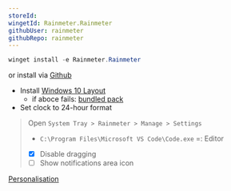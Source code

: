 ```yaml
---
storeId: 
wingetId: Rainmeter.Rainmeter
githubUser: rainmeter
githubRepo: rainmeter
---
```



```powershell
winget install -e Rainmeter.Rainmeter
```
or install via [Github](https://github.com/rainmeter/rainmeter/releases/latest)

- Install [Windows 10 Layout](config/Yetenol-Win10.rmskin)
    - if aboce fails: [bundled pack](https://github.com/tjmarkham/win10widgets/releases/latest)
- Set clock to 24-hour format

> Open `System Tray > Rainmeter > Manage > Settings`
> - `C:\Program Files\Microsoft VS Code\Code.exe` =: Editor
> - [x] Disable dragging
> - [ ] Show notifications area icon


[Personalisation](../Personalisation.md)
